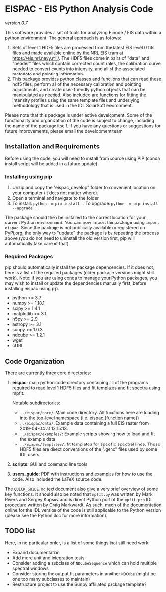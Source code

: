 # EISPAC - EIS Python Analysis Code
_version 0.7_

This software provides a set of tools for analyzing Hinode / EIS data within a
python environment. The general approach is as follows:
1. Sets of level 1 HDF5 files are processed from the latest EIS level 0 fits files
   and made available online by the NRL EIS team at <https://eis.nrl.navy.mil/>.
   The HDF5 files come in pairs of "data" and "header" files which contain corrected
   count rates, the calibration curve needed to convert counts into intensity,
   and all of the associated metadata and pointing information.
2. This package provides python classes and functions that can read these hdf5
   files, perform all of the necessary calibration and pointing adjustments, and
   create user-friendly python objects that can be manipulated as needed. Also
   included are functions for fitting the intensity profiles using the same
   template files and underlying methodology that is used in the IDL SolarSoft
   environment.

Please note that this package is under active development. Some of the functionality
and organization of the code is subject to change, including the name of the package
itself. If you have any questions or suggestions for future improvements, please email
the development team

## Installation and Requirements
Before using the code, you will need to install from source using PIP (conda install
script will be added in a future update)

### Installing using pip
1. Unzip and copy the "eispac_develop" folder to convenient location on your
   computer (it does not matter where).
2. Open a terminal and navigate to the folder
3. To install: `python -m pip install .` To upgrade: `python -m pip install --upgrade .`

The package should then be installed to the correct location for your current Python
environment. You can now import the package using `import eispac`. Since the package
is not publically available or registered on PyPi,org, the only way to "update" the
package is by repeating the process above (you do not need to uninstall the old 
version first, pip will automatically take care of that).

### Required Packages
pip should automatically install the package dependencies. If it does not, here is
a list of the required packages (older package versions might still work). Note: if 
you are using conda to manage your Python packages, you may wish to install or update 
the dependencies manually first, before installing eispac using pip.
* python >= 3.7
* numpy >= 1.18.1
* scipy >= 1.4.1
* matplotlib >= 3.1
* h5py >= 2.9
* astropy >= 3.1
* sunpy >= 1.0.3
* ndcube >= 1.2.1
* wget
* cURL

## Code Organization

There are currently three core directories:

1. **eispac**: main python code directory containing all of the programs required to
   read level 1 HDF5 files and fit templates and fit spectra using mpfit.

   Notable subdirectories:
   * `../eispac/core/`:  Main code directory. All functions here are loading into the
     top-level namespace (i.e. eispac.{function name})
   * `../eispac/data/`:  Example data containing a full EIS raster from 2019-04-04
     at 13:15:13.
   * `../eispac/examples/`: Example scripts showing how to load and fit the example data
   * `../eispac/templates/`: fit templates for specific spectral lines. These HDF5
     files are direct conversions of the ".genx" files used by some IDL users.

2. **scripts**: GUI and command line tools

2. **users_guide**: PDF with instructions and examples for how to use the code. Also
   included the LaTeX source code.

The `QUICK_GUIDE.md` text document also give a very brief overview of some key functions.
It should also be noted that `mpfit.py` was written by Mark Rivers and Sergey Kopsov and 
is direct Python port of the `mpfit.pro` IDL procedure written by Craig Markwardt. As such, 
much of the documentation online for the IDL version of the code is still applicable to the 
Python version (please see the Python doc for more information).

## TODO list
Here, in no particular order, is a list of some things that still need work.
* Expand documentation
* Add more unit and integration tests
* Consider adding a subclass of `NDCubeSequence` which can hold multiple spectral windows
* Consider storing the output fit parameters in another `NDCube`
  (might be one too many subclasses to maintain)
* Restructure project to use the Sunpy affiliated package template?
